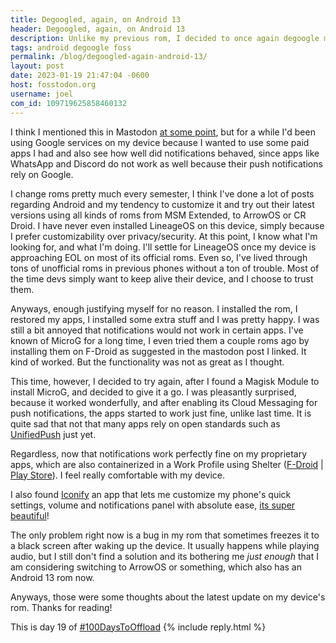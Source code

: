 ```yaml
---
title: Degoogled, again, on Android 13
header: Degoogled, again, on Android 13
description: Unlike my previous rom, I decided to once again degoogle my device and its going a lot better than ever in my life. There's only a few bugs, but its all right!
tags: android degoogle foss
permalink: /blog/degoogled-again-android-13/
layout: post
date: 2023-01-19 21:47:04 -0600
host: fosstodon.org
username: joel
com_id: 109719625858460132
---
```


I think I mentioned this in Mastodon [at some point](https://fosstodon.org/@joel/108951987077271809), but for a while I'd been using Google services on my device because I wanted to use some paid apps I had and also see how well did notifications behaved, since apps like WhatsApp and Discord do not work as well because their push notifications rely on Google.

I change roms pretty much every semester, I think I've done a lot of posts regarding Android and my tendency to customize it and try out their latest versions using all kinds of roms from MSM Extended, to ArrowOS or CR Droid. I have never even installed LineageOS on this device, simply because I prefer customizability over privacy/security.
At this point, I know what I'm looking for, and what I'm doing. I'll settle for LineageOS once my device is approaching EOL on most of its official roms. Even so, I've lived through tons of unofficial roms in previous phones without a ton of trouble. Most of the time devs simply want to keep alive their device, and I choose to trust them.

Anyways, enough justifying myself for no reason. I installed the rom, I restored my apps, I installed some extra stuff and I was pretty happy. I was still a bit annoyed that notifications would not work in certain apps. I've known of MicroG for a long time, I even tried them a couple roms ago by installing them on F-Droid as suggested in the mastodon post I linked. It kind of worked. But the functionality was not as great as I thought.

This time, however, I decided to try again, after I found a Magisk Module to install MicroG, and decided to give it a go. I was pleasantly surprised, because it worked wonderfully, and after enabling its Cloud Messaging for push notifications, the apps started to work just fine, unlike last time. It is quite sad that not that many apps rely on open standards such as [UnifiedPush](https://unifiedpush.org/) just yet.

Regardless, now that notifications work perfectly fine on my proprietary apps, which are also containerized in a Work Profile using Shelter ([F-Droid](https://f-droid.org/packages/net.typeblog.shelter/) \| [Play Store](https://play.google.com/store/apps/details?id=net.typeblog.shelter)). I feel really comfortable with my device.

I also found [Iconify](https://github.com/Mahmud0808/Iconify) an app that lets me customize my phone's quick settings, volume and notifications panel with absolute ease, [its super beautiful](https://fosstodon.org/@joel/109714722893473225)!

The only problem right now is a bug in my rom that sometimes freezes it to a black screen after waking up the device. It usually happens while playing audio, but I still don't find a solution and its bothering me *just enough* that I am considering switching to ArrowOS or something, which also has an Android 13 rom now.

Anyways, those were some thoughts about the latest update on my device's rom. Thanks for reading!


This is day 19 of [#100DaysToOffload](https://100daystooffload.com)
{% include reply.html %}
